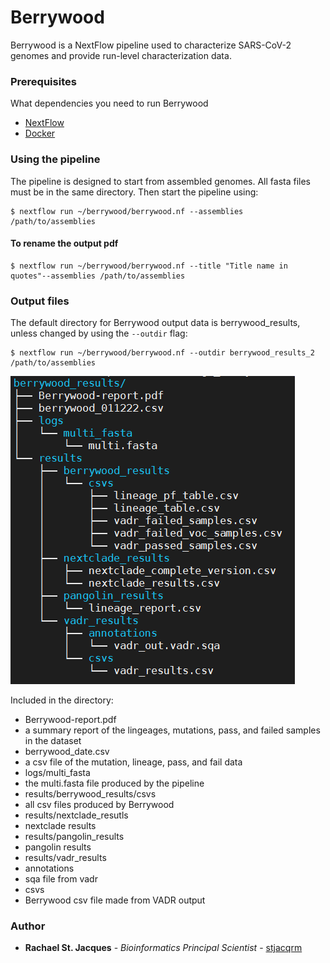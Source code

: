 # Berrywood
Berrywood is a NextFlow pipeline used to characterize SARS-CoV-2 genomes and provide run-level characterization data.

### Prerequisites

What dependencies you need to run Berrywood


- [NextFlow](https://www.nextflow.io/)
- [Docker](https://www.docker.com/)

### Using the pipeline
The pipeline is designed to start from assembled genomes. All fasta files must be in the same directory. Then start the pipeline using:

```
$ nextflow run ~/berrywood/berrywood.nf --assemblies /path/to/assemblies
```

#### To rename the output pdf

```
$ nextflow run ~/berrywood/berrywood.nf --title "Title name in quotes"--assemblies /path/to/assemblies
```

### Output files
The default directory for Berrywood output data is berrywood_results, unless changed by using the ```--outdir``` flag:
```
$ nextflow run ~/berrywood/berrywood.nf --outdir berrywood_results_2 /path/to/assemblies
```

![Berrywood output](/assets/berrywood_output.PNG)

Included in the directory:
- Berrywood-report.pdf
 - a summary report of the lingeages, mutations, pass, and failed samples in the dataset
- berrywood_date.csv
 - a csv file of the mutation, lineage, pass, and fail data
- logs/multi_fasta
 - the multi.fasta file produced by the pipeline
- results/berrywood_results/csvs
 - all csv files produced by Berrywood
- results/nextclade_resutls
 - nextclade results
- results/pangolin_results
 - pangolin results
- results/vadr_results
 - annotations
  - sqa file from vadr
 - csvs
  - Berrywood csv file made from VADR output

### Author


* **Rachael St. Jacques** - *Bioinformatics Principal Scientist* - [stjacqrm](https://github.com/stjacqrm)
